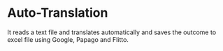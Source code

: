 # Auto-Translation
It reads a text file and translates automatically and saves the outcome to excel file using Google, Papago and Flitto.
